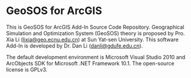 # GeoSOS for ArcGIS
This is GeoSOS for ArcGIS Add-In Source Code Repository.
Geographical Simulation and Optimization System (GeoSOS) theory is proposed by Pro. Xia Li (lixia@geo.ecnu.edu.cn) at Sun Yat-sen University.
This software Add-In is developed by Dr. Dan Li (danli@gdufe.edu.cn).

The default development environment is Microsoft Visual Studio 2010 and ArcObjects SDK for Microsoft .NET Framework 10.1. The open-source license is GPLv3.
